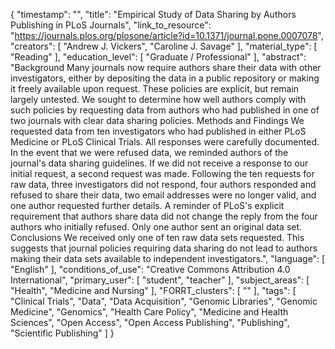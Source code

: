 {
    "timestamp": "",
    "title": "Empirical Study of Data Sharing by Authors Publishing in PLoS Journals",
    "link_to_resource": "https://journals.plos.org/plosone/article?id=10.1371/journal.pone.0007078",
    "creators": [
        "Andrew J. Vickers",
        "Caroline J. Savage"
    ],
    "material_type": [
        "Reading"
    ],
    "education_level": [
        "Graduate / Professional"
    ],
    "abstract": "Background Many journals now require authors share their data with other investigators, either by depositing the data in a public repository or making it freely available upon request. These policies are explicit, but remain largely untested. We sought to determine how well authors comply with such policies by requesting data from authors who had published in one of two journals with clear data sharing policies. Methods and Findings We requested data from ten investigators who had published in either PLoS Medicine or PLoS Clinical Trials. All responses were carefully documented. In the event that we were refused data, we reminded authors of the journal's data sharing guidelines. If we did not receive a response to our initial request, a second request was made. Following the ten requests for raw data, three investigators did not respond, four authors responded and refused to share their data, two email addresses were no longer valid, and one author requested further details. A reminder of PLoS's explicit requirement that authors share data did not change the reply from the four authors who initially refused. Only one author sent an original data set. Conclusions We received only one of ten raw data sets requested. This suggests that journal policies requiring data sharing do not lead to authors making their data sets available to independent investigators.",
    "language": [
        "English"
    ],
    "conditions_of_use": "Creative Commons Attribution 4.0 International",
    "primary_user": [
        "student",
        "teacher"
    ],
    "subject_areas": [
        "Health",
        "Medicine and Nursing"
    ],
    "FORRT_clusters": [
        ""
    ],
    "tags": [
        "Clinical Trials",
        "Data",
        "Data Acquisition",
        "Genomic Libraries",
        "Genomic Medicine",
        "Genomics",
        "Health Care Policy",
        "Medicine and Health Sciences",
        "Open Access",
        "Open Access Publishing",
        "Publishing",
        "Scientific Publishing"
    ]
}